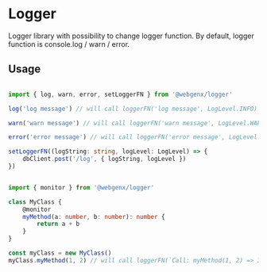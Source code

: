 # Logger

Logger library with possibility to change logger function.
By default, logger function is console.log / warn / error.

## Usage

```typescript

import { log, warn, error, setLoggerFN } from '@webgenx/logger'

log('log message') // will call loggerFN('log message', LogLevel.INFO)

warn('warn message') // will call loggerFN('warn message', LogLevel.WARN)

error('error message') // will call loggerFN('error message', LogLevel.ERROR)

setLoggerFN((logString: string, logLevel: LogLevel) => {
    dbClient.post('/log', { logString, logLevel })
})

```

```typescript

import { monitor } from '@webgenx/logger'

class MyClass {
    @monitor
    myMethod(a: number, b: number): number {
        return a + b
    }
}

const myClass = new MyClass()
myClass.myMethod(1, 2) // will call loggerFN(`Call: myMethod(1, 2) => 3 (<duration>ms)`, LogLevel.MONITOR)

```